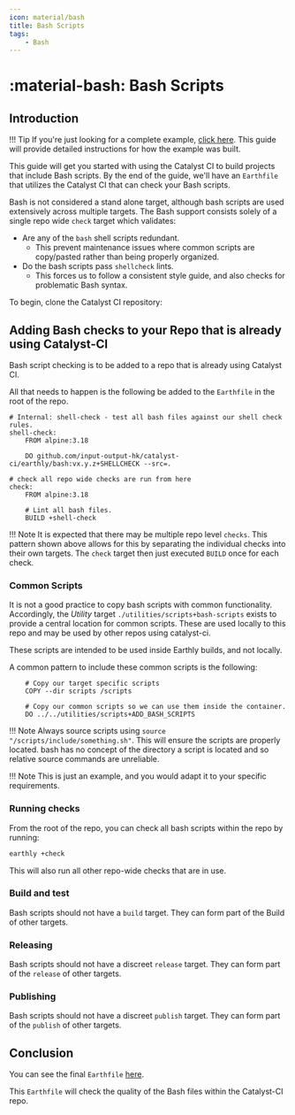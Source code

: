 ```yaml
---
icon: material/bash
title: Bash Scripts
tags:
    - Bash
---
```


<!-- markdownlint-disable single-h1 -->
# :material-bash: Bash Scripts
<!-- markdownlint-enable single-h1 -->

## Introduction

<!-- markdownlint-disable max-one-sentence-per-line -->
!!! Tip
    If you're just looking for a complete example,
    [click here](https://github.com/input-output-hk/catalyst-ci/blob/master/Earthfile).
    This guide will provide detailed instructions for how the example was built.
<!-- markdownlint-enable max-one-sentence-per-line -->

This guide will get you started with using the Catalyst CI to build projects that include Bash scripts.
By the end of the guide, we'll have an `Earthfile` that utilizes the Catalyst CI that can check your Bash scripts.

Bash is not considered a stand alone target,  although bash scripts are used extensively across multiple targets.
The Bash support consists solely of a single repo wide `check` target which validates:

* Are any of the `bash` shell scripts redundant.
  * This prevent maintenance issues where common scripts are copy/pasted rather than being properly organized.
* Do the bash scripts pass `shellcheck` lints.
  * This forces us to follow a consistent style guide, and also checks for problematic Bash syntax.

To begin, clone the Catalyst CI repository:

## Adding Bash checks to your Repo that is already using Catalyst-CI

Bash script checking is to be added to a repo that is already using Catalyst CI.

All that needs to happen is the following be added to the `Earthfile` in the root of the repo.

```Earthfile
# Internal: shell-check - test all bash files against our shell check rules.
shell-check:
    FROM alpine:3.18

    DO github.com/input-output-hk/catalyst-ci/earthly/bash:vx.y.z+SHELLCHECK --src=.

# check all repo wide checks are run from here
check:
    FROM alpine:3.18

    # Lint all bash files.
    BUILD +shell-check

```

<!-- markdownlint-disable max-one-sentence-per-line -->
!!! Note
    It is expected that there may be multiple repo level `checks`.
    This pattern shown above allows for this by separating the individual checks into their own targets.
    The `check` target then just executed `BUILD` once for each check.
<!-- markdownlint-enable max-one-sentence-per-line -->

### Common Scripts

It is not a good practice to copy bash scripts with common functionality.
Accordingly, the *Utility* target `./utilities/scripts+bash-scripts` exists to provide a central location for common scripts.
These are used locally to this repo and may be used by other repos using catalyst-ci.

These scripts are intended to be used inside Earthly builds, and not locally.

A common pattern to include these common scripts is the following:

```Earthfile
    # Copy our target specific scripts
    COPY --dir scripts /scripts

    # Copy our common scripts so we can use them inside the container.
    DO ../../utilities/scripts+ADD_BASH_SCRIPTS
```

<!-- markdownlint-disable max-one-sentence-per-line -->
!!! Note
    Always source scripts using `source "/scripts/include/something.sh"`.
    This will ensure the scripts are properly located.
    bash has no concept of the directory a script is located and so relative
    source commands are unreliable.
<!-- markdownlint-enable max-one-sentence-per-line -->

<!-- markdownlint-disable max-one-sentence-per-line -->
!!! Note
    This is just an example, and you would adapt it to your specific requirements.
<!-- markdownlint-enable max-one-sentence-per-line -->

### Running checks

From the root of the repo, you can check all bash scripts within the repo by running:

```sh
earthly +check
```

This will also run all other repo-wide checks that are in use.

### Build and test

Bash scripts should not have a `build` target.
They can form part of the Build of other targets.

### Releasing

Bash scripts should not have a discreet `release` target.
They can form part of the `release` of other targets.

### Publishing

Bash scripts should not have a discreet `publish` target.
They can form part of the `publish` of other targets.

## Conclusion

You can see the final `Earthfile` [here](https://github.com/input-output-hk/catalyst-ci/blob/master/Earthfile).

This `Earthfile` will check the quality of the Bash files within the Catalyst-CI repo.
